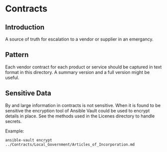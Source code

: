 # Contracts

## Introduction

A source of truth for escalation to a vendor or supplier in an emergancy.

## Pattern

Each vendor contract for each product or service should be captured in text
format in this directory. A summary version and a full version might be
useful.

## Sensitive Data

By and large information in contracts is not sensitive. When it is found to be
sensitive the encryption tool of Ansible Vault could be used to encrypt details
in place. See the methods used in the Licenes directory to handle secrets.

Example:

```
ansible-vault encrypt ../Contracts/Local_Government/Articles_of_Incorporation.md
```
